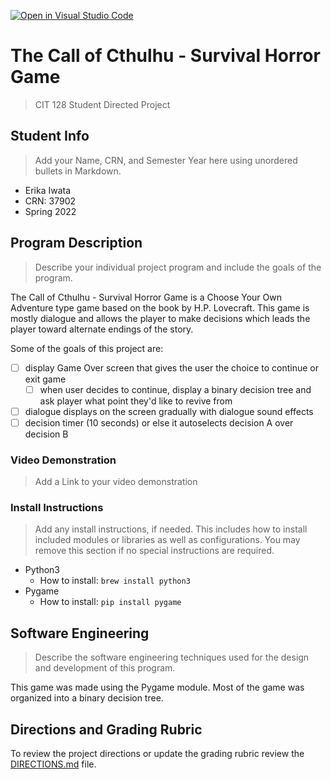 [![Open in Visual Studio Code](https://classroom.github.com/assets/open-in-vscode-f059dc9a6f8d3a56e377f745f24479a46679e63a5d9fe6f495e02850cd0d8118.svg)](https://classroom.github.com/online_ide?assignment_repo_id=6908356&assignment_repo_type=AssignmentRepo)
# The Call of Cthulhu - Survival Horror Game

>CIT 128 Student Directed Project

## Student Info

>Add your Name, CRN, and Semester Year here using unordered bullets in Markdown.

* Erika Iwata
* CRN: 37902
* Spring 2022

## Program Description

>Describe your individual project program and include the goals of the program.

The Call of Cthulhu - Survival Horror Game is a Choose Your Own Adventure type game based on the book by H.P. Lovecraft. This game is mostly dialogue and allows the player to make decisions which leads the player toward alternate endings of the story.

Some of the goals of this project are:
- [ ] display Game Over screen that gives the user the choice to continue or exit game
    - [ ] when user decides to continue, display a binary decision tree and ask player what point they'd like to revive from
- [ ] dialogue displays on the screen gradually with dialogue sound effects
- [ ] decision timer (10 seconds) or else it autoselects decision A over decision B

### Video Demonstration

>Add a Link to your video demonstration

### Install Instructions

>Add any install instructions, if needed. This includes how to install included modules or libraries as well as configurations. You may remove this section if no special instructions are required.

- Python3
    - How to install: `brew install python3`
- Pygame
    - How to install: `pip install pygame`

## Software Engineering

>Describe the software engineering techniques used for the design and development of this program.

This game was made using the Pygame module. Most of the game was organized into a binary decision tree.

## Directions and Grading Rubric

To review the project directions or update the grading rubric review the [DIRECTIONS.md](DIRECTIONS.md) file.
